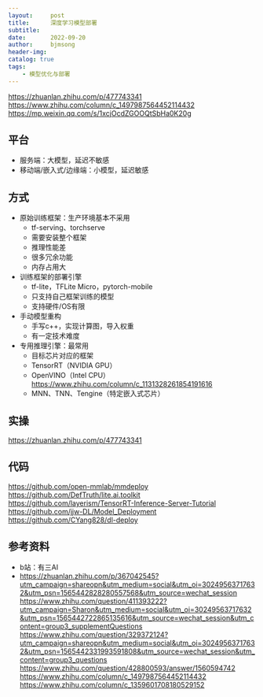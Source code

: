 ```yaml
---
layout:     post
title:      深度学习模型部署
subtitle:   
date:       2022-09-20
author:     bjmsong
header-img: 
catalog: true
tags:
    - 模型优化与部署
---
```

https://zhuanlan.zhihu.com/p/477743341
https://www.zhihu.com/column/c_1497987564452114432
https://mp.weixin.qq.com/s/1xcjOcdZGOOQtSbHa0K20g

## 平台
- 服务端：大模型，延迟不敏感
- 移动端/嵌入式/边缘端：小模型，延迟敏感

## 方式
- 原始训练框架：生产环境基本不采用
    - tf-serving、torchserve
    - 需要安装整个框架
    - 推理性能差
    - 很多冗余功能
    - 内存占用大
- 训练框架的部署引擎
    - tf-lite，TFLite Micro，pytorch-mobile
    - 只支持自己框架训练的模型
    - 支持硬件/OS有限
- 手动模型重构
    - 手写c++，实现计算图，导入权重
    - 有一定技术难度
- 专用推理引擎：最常用
    - 目标芯片对应的框架
    - TensorRT（NVIDIA GPU）
    - OpenVINO（Intel CPU）
    https://www.zhihu.com/column/c_1131328261854191616
    - MNN、TNN、Tengine（特定嵌入式芯片）

## 实操
https://zhuanlan.zhihu.com/p/477743341

## 代码
https://github.com/open-mmlab/mmdeploy
https://github.com/DefTruth/lite.ai.toolkit
https://github.com/layerism/TensorRT-Inference-Server-Tutorial
https://github.com/jjw-DL/Model_Deployment
https://github.com/CYang828/dl-deploy


## 参考资料
- b站：有三AI
- https://zhuanlan.zhihu.com/p/367042545?utm_campaign=shareopn&utm_medium=social&utm_oi=30249563717632&utm_psn=1565442828280557568&utm_source=wechat_session
https://www.zhihu.com/question/411393222?utm_campaign=Sharon&utm_medium=social&utm_oi=30249563717632&utm_psn=1565442722865135616&utm_source=wechat_session&utm_content=group3_supplementQuestions
https://www.zhihu.com/question/329372124?utm_campaign=shareopn&utm_medium=social&utm_oi=30249563717632&utm_psn=1565442331993591808&utm_source=wechat_session&utm_content=group3_questions
https://www.zhihu.com/question/428800593/answer/1560594742
https://www.zhihu.com/column/c_1497987564452114432
https://www.zhihu.com/column/c_1359601708180529152
